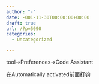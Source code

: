 ```yaml
---
author: "-"
date: -001-11-30T00:00:00+00:00
draft: true
url: /?p=5090
categories:
  - Uncategorized

---
```

tool->Preferences->Code Assistant

在Automatically activated前面打钩
